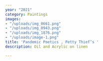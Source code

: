 ```yaml
---
year: "2021"
category: Paintings
images:
- "/uploads/img_0661.png"
- "/uploads/img_0943.png"
- "/uploads/img_1876.png"
- "/uploads/image-1.png"
title: 'Pandemic Poetics , Petty Thief’s '
description: Oil and Acrylic on linen

---
```

